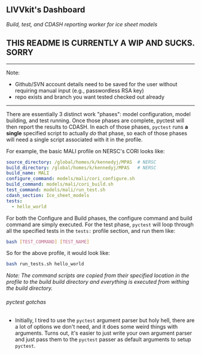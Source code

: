## LIVVkit's Dashboard
*Build, test, and CDASH reporting worker for ice sheet models*

## THIS README IS CURRENTLY A WIP AND SUCKS. SORRY

---

Note:
* Github/SVN account details need to be saved for the user without requiring manual input (e.g., passwordless RSA key)
* repo exists and branch you want tested checked out already




---- 

There are essentially 3 distinct work "phases": model configuration, 
model building, and test running. Once those phases are complete, pyctest will 
then report the results to CDASH. In each of those phases, `pyctest` runs **a single**
specified script to actually *do* that phase, so each of those phases will need a 
single script associated with it in the profile. 

For example, the basic MALI profile on NERSC's CORI looks like:

```yaml
source_directory: /global/homes/k/kennedyj/MPAS  # NERSC
build_directory: /global/homes/k/kennedyj/MPAS   # NERSC
build_name: MALI
configure_command: models/mali/cori_configure.sh
build_command: models/mali/cori_build.sh
test_command: models/mali/run_test.sh
cdash_section: Ice_sheet_models
tests:
  - hello_world
```

For both the Configure and Build phases, the configure command and build command
are simply executed. For the test phase, `pyctest` will loop through all the 
specified tests in the `tests:` profile section, and run them like:

```bash
bash [TEST_COMMAND] [TEST_NAME]
```

So for the above profile, it would look like:

```bash
bash run_tests.sh hello_world
```

*Note: The command scripts are copied from their specified location in the profile to the 
build build directory and everything is executed from withing the build directory.*


###### pyctest gotchas
* Initially, I tired to use the `pyctest` argument parser but holy hell, there are a lot of 
options we don't need, and it does some weird things with arguments. Turns out, it's
easier to just write your own argument parser and just pass them to the `pyctest`
passer as default arguments to setup `pyctest`.  

